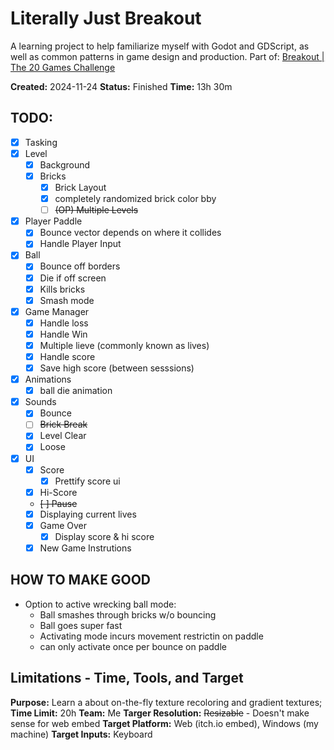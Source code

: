 # Literally Just Breakout
A learning project to help familiarize myself with Godot and GDScript, as well as common patterns
in game design and production.
Part of: [Breakout | The 20 Games Challenge](https://20_games_challenge.gitlab.io/games/breakout/)

**Created:** 2024-11-24
**Status:** Finished
**Time:** 13h 30m
## TODO: 
- [x] Tasking
- [x] Level
  - [x] Background 
  - [x] Bricks
	- [x] Brick Layout
	- [x] completely randomized brick color bby
	- [ ] ~~(OP) Multiple Levels~~
- [x] Player Paddle
  - [x] Bounce vector depends on where it collides
  - [x] Handle Player Input
- [x] Ball 
  - [x] Bounce off borders
  - [x] Die if off screen
  - [x] Kills bricks
  - [x] Smash mode
- [x] Game Manager
  - [x] Handle loss
  - [x] Handle Win
  - [x] Multiple lieve (commonly known as lives)
  - [x] Handle score
  - [x] Save high score (between sesssions)
- [x] Animations
  - [x] ball die animation
- [x] Sounds
  - [x] Bounce
  - [ ] ~~Brick Break~~
  - [x] Level Clear
  - [x] Loose
- [x] UI
  - [x] Score 
	- [x] Prettify score ui
  - [x] Hi-Score
  - ~~[ ] Pause~~
  - [x] Displaying current lives
  - [x] Game Over
	- [x] Display score & hi score
  - [x] New Game Instrutions
## HOW TO MAKE GOOD
- Option to active wrecking ball mode:
  - Ball smashes through bricks w/o bouncing
  - Ball goes super fast
  - Activating mode incurs movement restrictin on paddle
  - can only activate once per bounce on paddle
## Limitations - Time, Tools, and Target
**Purpose:** Learn a about on-the-fly texture recoloring and gradient textures; 
**Time Limit:** 20h
**Team:** Me
**Targer Resolution:** ~~Resizable~~ - Doesn't make sense for web embed
**Target Platform:** Web (itch.io embed), Windows (my machine)
**Target Inputs:** Keyboard
